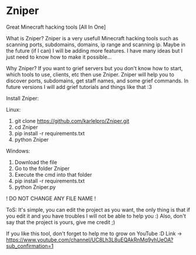 # Zniper
Great Minecraft hacking tools [All In One]

What is Zniper?
Zniper is a very usefull Minecraft hacking tools such as scanning ports, subdomains, domains, ip range and scanning ip. Maybe in the future (if I can) I will be adding more features. I have many ideas but I just need to know how to make it possible...

Why Zniper?
If you want to grief servers but you don't know how to start, which tools to use, clients, etc then use Zniper. Zniper will help you to discover ports, subdomains, get staff names, and some grief commands. In future versions I will add grief tutorials and things like that :3

Install Zniper:

Linux:
1) git clone https://github.com/karlelpro/Zniper.git
2) cd Zniper
3) pip install -r requirements.txt
4) python Zniper

Windows:
1) Download the file
2) Go to the folder Zniper
3) Execute the cmd into that folder
4) pip install -r requirements.txt
5) python Zniper.py

! DO NOT CHANGE ANY FILE NAME !


ToS:
It's simple, you can edit the project as you want, the only thing is that if you edit it and you have troubles I will not be able to help you :)
Also, don't say that the project is yours, give me credit ;)

If you like this tool, don't forget to help me to grow on YouTube :D
Link -> https://www.youtube.com/channel/UC8Lh3L8uEQAkRnMq9yhUeOA?sub_confirmation=1
